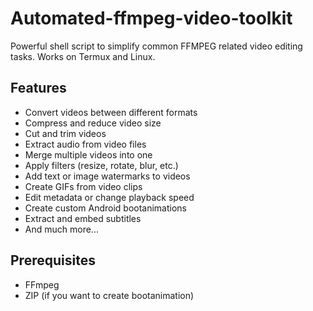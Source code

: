 # Automated-ffmpeg-video-toolkit
Powerful shell script to simplify common FFMPEG related video editing tasks. 
Works on Termux and Linux.

## Features
- Convert videos between different formats
- Compress and reduce video size
- Cut and trim videos
- Extract audio from video files
- Merge multiple videos into one
- Apply filters (resize, rotate, blur, etc.)
- Add text or image watermarks to videos
- Create GIFs from video clips
- Edit metadata or change playback speed
- Create custom Android bootanimations
- Extract and embed subtitles
- And much more...
 ## Prerequisites

- FFmpeg
- ZIP (if you want to create bootanimation)
